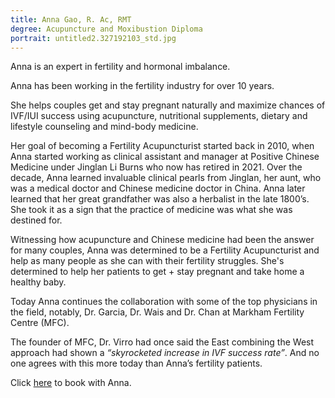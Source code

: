 ```yaml
---
title: Anna Gao, R. Ac, RMT
degree: Acupuncture and Moxibustion Diploma
portrait: untitled2.327192103_std.jpg
---
```

Anna is an expert in fertility and hormonal imbalance.﻿ ﻿

Anna has been working in the fertility industry for over 10 years.﻿

She helps couples get and stay pregnant naturally and maximize chances of IVF/IUI success using acupuncture, nutritional supplements, dietary and lifestyle counseling and mind-body medicine.﻿

﻿﻿Her goal of becoming a Fertility Acupuncturist started back in 2010, when Anna started working as clinical assistant and manager at Positive Chinese Medicine under Jinglan Li Burns who now has retired in 2021. Over the decade, Anna learned invaluable clinical pearls from Jinglan, her aunt, who was a medical doctor and Chinese medicine doctor in China. Anna later learned that her great grandfather was also a herbalist in the late 1800’s. She took it as a sign that the practice of medicine was what she was destined for.

Witnessing how acupuncture and Chinese medicine had been the answer for many couples, Anna was determined to be a Fertility Acupuncturist and help as many people as she can with their fertility struggles. She's determined to help her patients to get + stay pregnant and take home a healthy baby.

Today Anna continues the collaboration with some of the top physicians in the field, notably, Dr. Garcia, Dr. Wais and Dr. Chan at Markham Fertility Centre (MFC).

The founder of MFC, Dr. Virro had once said the East combining the West approach had shown a *“skyrocketed increase in IVF success rate”*. And no one agrees with this more today than Anna’s fertility patients.﻿

Click [here](http://acupuncture-fertility-ivf.com/) to book with Anna.